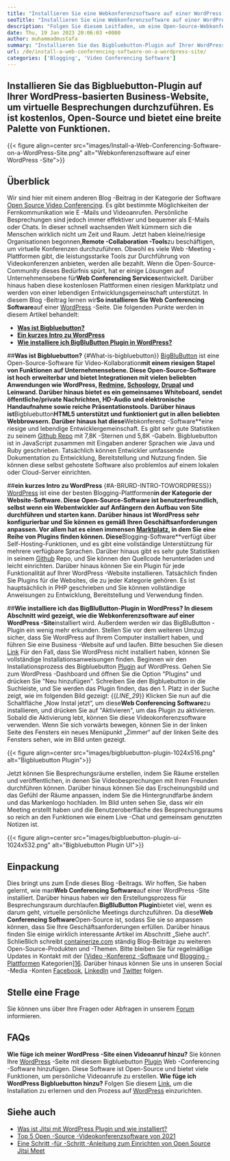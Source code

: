 ```yaml
---
title: "Installieren Sie eine Webkonferenzsoftware auf einer WordPress -Site" 
seoTitle: "Installieren Sie eine Webkonferenzsoftware auf einer WordPress -Site" 
description: "Folgen Sie diesem Leitfaden, um eine Open-Source-Webkonferenz-Software Bigbluebutton zu erhalten. Lassen Sie uns untersuchen, wie Sie das BigBluebutton -Plugin auf WordPress installieren." 
date: Thu, 19 Jan 2023 20:06:03 +0000
author: muhammadmustafa
summary: "Installieren Sie das Bigbluebutton-Plugin auf Ihrer WordPress-basierten Business-Website, um virtuelle Besprechungen durchzuführen. Es ist kostenlos, Open-Source und bietet eine breite Palette von Funktionen." 
url: /de/install-a-web-conferencing-software-on-a-wordpress-site/
categories: ['Blogging', 'Video Conferencing Software']
---
```


## Installieren Sie das Bigbluebutton-Plugin auf Ihrer WordPress-basierten Business-Website, um virtuelle Besprechungen durchzuführen. Es ist kostenlos, Open-Source und bietet eine breite Palette von Funktionen.

{{< figure align=center src="images/Install-a-Web-Conferencing-Software-on-a-WordPress-Site.png" alt="Webkonferenzsoftware auf einer WordPress -Site">}}


## Überblick
Wir sind hier mit einem anderen Blog -Beitrag in der Kategorie der Software [Open Source Video Conferencing][1]. Es gibt bestimmte Möglichkeiten der Fernkommunikation wie E -Mails und Videoanrufen. Persönliche Besprechungen sind jedoch immer effektiver und bequemer als E-Mails oder Chats. In dieser schnell wachsenden Welt kümmern sich die Menschen wirklich nicht um Zeit und Raum. Jetzt haben kleine/riesige Organisationen begonnen,**Remote -Collaboration -Tools**zu beschäftigen, um virtuelle Konferenzen durchzuführen. Obwohl es viele Web -Meeting -Plattformen gibt, die leistungsstarke Tools zur Durchführung von Videokonferenzen anbieten, werden alle bezahlt. Wenn die Open-Source-Community dieses Bedürfnis spürt, hat er einige Lösungen auf Unternehmensebene für**Web Conferencing Services**entwickelt. Darüber hinaus haben diese kostenlosen Plattformen einen riesigen Marktplatz und werden von einer lebendigen Entwicklungsgemeinschaft unterstützt. In diesem Blog -Beitrag lernen wir**So installieren Sie Web Conferencing Software**auf einer [WordPress][2] -Seite.
Die folgenden Punkte werden in diesem Artikel behandelt:
* [**Was ist Bigbluebutton?**][3]
* [**Ein kurzes Intro zu WordPress**][4]
* **[Wie installiere ich BigBluButton Plugin in WordPress?][5]**

##**Was ist Bigbluebutton?** {#What-is-bigbluebutton}}
[BigBluButton][6] ist eine Open-Source-Software für Video-Kollaboration**mit einem riesigen Stapel von Funktionen auf Unternehmensebene. Diese Open-Source-Software ist hoch erweiterbar und bietet Integrationen mit vielen beliebten Anwendungen wie WordPress, [Redmine][7], [Schoology][8], [Drupal][9] und Leinwand. Darüber hinaus bietet es ein gemeinsames Whiteboard, sendet öffentliche/private Nachrichten, HD-Audio und elektronische Handaufnahme sowie reiche Präsentationstools. Darüber hinaus ist**Bigbluebutton**HTML5 unterstützt und funktioniert gut in allen beliebten Webbrowsern.
Darüber hinaus hat diese**Webkonferenz -Software**eine riesige und lebendige Entwicklergemeinschaft. Es gibt sehr gute Statistiken zu seinem [Github Repo][10] mit 7,8K -Sternen und 5,8K -Gabeln. Bigbluebutton ist in JavaScript zusammen mit Eingaben anderer Sprachen wie Java und Ruby geschrieben. Tatsächlich können Entwickler umfassende Dokumentation zu Entwicklung, Bereitstellung und Nutzung finden. Sie können diese selbst gehostete Software also problemlos auf einem lokalen oder Cloud-Server einrichten.

##**ein kurzes Intro zu WordPress** {#A-BRURD-INTRO-TOWORDPRESS}}
[WordPress][2] ist eine der besten Blogging-Plattformen**in der Kategorie der Website-Software. Diese Open-Source-Software ist benutzerfreundlich, selbst wenn ein Webentwickler auf Anfängern den Aufbau von Site durchführen und starten kann. Darüber hinaus ist WordPress sehr konfigurierbar und Sie können es gemäß Ihren Geschäftsanforderungen anpassen. Vor allem hat es einen immensen [Marktplatz][11], in dem Sie eine Reihe von Plugins finden können.
Diese**Blogging-Software**verfügt über Self-Hosting-Funktionen, und es gibt eine vollständige Unterstützung für mehrere verfügbare Sprachen. Darüber hinaus gibt es sehr gute Statistiken in seinem [Github][12] Repo, und Sie können den Quellcode herunterladen und leicht einrichten. Darüber hinaus können Sie ein Plugin für jede Funktionalität auf Ihrer WordPress -Website installieren. Tatsächlich finden Sie Plugins für die Websites, die zu jeder Kategorie gehören. Es ist hauptsächlich in PHP geschrieben und Sie können vollständige Anweisungen zu Entwicklung, Bereitstellung und Verwendung finden.

##**Wie installiere ich das BigBluButton-Plugin in WordPress?
In diesem Abschnitt wird gezeigt, wie die Webkonferenzsoftware auf einer WordPress -Site**installiert wird. Außerdem werden wir das BigBluButton -Plugin ein wenig mehr erkunden. Stellen Sie vor dem weiteren Umzug sicher, dass Sie WordPress auf Ihrem Computer installiert haben, und führen Sie eine Business -Website auf und laufen.
Bitte besuchen Sie diesen [Link][2] Für den Fall, dass Sie WordPress nicht installiert haben, können Sie vollständige Installationsanweisungen finden.
Beginnen wir den Installationsprozess des Bigbluebutton [Plugin][13] auf WordPress.
Gehen Sie zum WordPress -Dashboard und öffnen Sie die Option "Plugins" und drücken Sie "Neu hinzufügen". Schreiben Sie den Bigbluebutton in die Suchleiste, und Sie werden das Plugin finden, das den 1. Platz in der Suche zeigt, wie im folgenden Bild gezeigt:
{{_LINE_29_}}
Klicken Sie nun auf die Schaltfläche „Now Instal jetzt“, um diese**Web Conferencing Software**zu installieren, und drücken Sie auf "Aktivieren", um das Plugin zu aktivieren. Sobald die Aktivierung lebt, können Sie diese Videokonferenzsoftware verwenden. Wenn Sie sich vorwärts bewegen, können Sie in der linken Seite des Fensters ein neues Menüpunkt „Zimmer“ auf der linken Seite des Fensters sehen, wie im Bild unten gezeigt.

{{< figure align=center src="images/bigbluebutton-plugin-1024x516.png" alt="Bigbluebutton Plugin">}}

Jetzt können Sie Besprechungsräume erstellen, indem Sie Räume erstellen und veröffentlichen, in denen Sie Videobesprechungen mit Ihren Freunden durchführen können. Darüber hinaus können Sie das Erscheinungsbild und das Gefühl der Räume anpassen, indem Sie die Hintergrundfarbe ändern und das Markenlogo hochladen. Im Bild unten sehen Sie, dass wir ein Meeting erstellt haben und die Benutzeroberfläche des Besprechungsraums so reich an den Funktionen wie einem Live -Chat und gemeinsam genutzten Notizen ist.

{{< figure align=center src="images/bigbluebutton-plugin-ui-1024x532.png" alt="Bigbluebutton Plugin UI">}}


## Einpackung
Dies bringt uns zum Ende dieses Blog -Beitrags. Wir hoffen, Sie haben gelernt, wie man**Web Conferencing Software**auf einer WordPress -Site installiert. Darüber hinaus haben wir den Erstellungsprozess für Besprechungsraum durchlaufen.**BigBluButton Plugin**bietet viel, wenn es darum geht, virtuelle persönliche Meetings durchzuführen. Da diese**Web Conferencing Software**Open-Source ist, sodass Sie sie so anpassen können, dass Sie Ihre Geschäftsanforderungen erfüllen. Darüber hinaus finden Sie einige wirklich interessante Artikel im Abschnitt „Siehe auch“.
Schließlich schreibt [containerize.com][14] ständig Blog-Beiträge zu weiteren Open-Source-Produkten und -Themen. Bitte bleiben Sie für regelmäßige Updates in Kontakt mit der [[Video -Konferenz -Software][1] und [Blogging -Plattformen][15] Kategorien][16]. Darüber hinaus können Sie uns in unseren Social -Media -Konten [Facebook][17], [LinkedIn][18] und [Twitter][19] folgen.

## Stelle eine Frage
Sie können uns über Ihre Fragen oder Abfragen in unserem [Forum][20] informieren.

## FAQs
**Wie füge ich meiner WordPress -Site einen Videoanruf hinzu?**
Sie können Ihre [WordPress][2] -Seite mit diesem Bigbluebutton [Plugin][13] Web -Conferencing -Software hinzufügen. Diese Software ist Open-Source und bietet viele Funktionen, um persönliche Videoanrufe zu erstellen.
**Wie füge ich WordPress Bigbluebutton hinzu?**
Folgen Sie diesem [Link][5], um die Installation zu erlernen und den Prozess auf [WordPress][2] einzurichten.

## Siehe auch
  * [Was ist Jitsi mit WordPress Plugin und wie installiert?][21]
  * [Top 5 Open -Source -Videokonferenzsoftware von 2021][22]
  * [Eine Schritt -für -Schritt -Anleitung zum Einrichten von Open Source Jitsi Meet][23]

  
[1]: https://products.containerize.com/video-conferencing/
[2]: https://products.containerize.com/blogging/wordpress/
[3]: #What-is-BigBlueButton
[4]: #A-brief-intro-to-WordPress
[5]: #How-to-install-BigBlueButton-plugin-in-WordPress
[6]: https://products.containerize.com/video-conferencing/bigbluebutton/
[7]: https://products.containerize.com/project-management/redmine/
[8]: https://app.schoology.com/login
[9]: https://products.containerize.com/content-management/drupal/
[10]: https://github.com/bigbluebutton/bigbluebutton
[11]: https://wordpress.org/plugins/
[12]: https://github.com/WordPress/WordPress
[13]: https://wordpress.org/plugins/video-conferencing-with-bbb/
[14]: https://www.containerize.com/
[15]: https://products.containerize.com/blogging/
[16]: https://products.containerize.com/social-network-platforms/
[17]: https://web.facebook.com/containerize
[18]: https://www.linkedin.com/company/containerize/
[19]: https://twitter.com/containerize_co
[20]: https://forum.containerize.com/
[21]: https://blog.containerize.com/blogging/what-is-jitsi-meet-wordpress-plugin-and-how-to-install-it/
[22]: https://blog.containerize.com/video-conferencing-software/top-5-open-source-video-conferencing-software-of-2021/
[23]: https://blog.containerize.com/video-conferencing-software/how-to-set-up-open-source-jitsi-meet/
